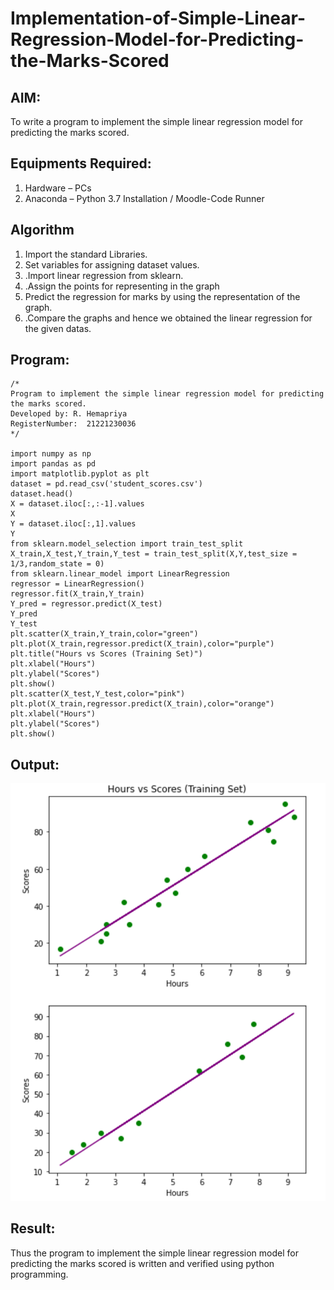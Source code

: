 # Implementation-of-Simple-Linear-Regression-Model-for-Predicting-the-Marks-Scored

## AIM:
To write a program to implement the simple linear regression model for predicting the marks scored.

## Equipments Required:
1. Hardware – PCs
2. Anaconda – Python 3.7 Installation / Moodle-Code Runner

## Algorithm
1. Import the standard Libraries.
2. Set variables for assigning dataset values.
3. .Import linear regression from sklearn.
4. .Assign the points for representing in the graph
5. Predict the regression for marks by using the representation of the graph.
6. .Compare the graphs and hence we obtained the linear regression for the given datas.

## Program:
```
/*
Program to implement the simple linear regression model for predicting the marks scored.
Developed by: R. Hemapriya
RegisterNumber:  21221230036
*/

import numpy as np
import pandas as pd
import matplotlib.pyplot as plt
dataset = pd.read_csv('student_scores.csv')
dataset.head()
X = dataset.iloc[:,:-1].values
X
Y = dataset.iloc[:,1].values
Y
from sklearn.model_selection import train_test_split
X_train,X_test,Y_train,Y_test = train_test_split(X,Y,test_size = 1/3,random_state = 0)
from sklearn.linear_model import LinearRegression
regressor = LinearRegression()
regressor.fit(X_train,Y_train)
Y_pred = regressor.predict(X_test)
Y_pred
Y_test
plt.scatter(X_train,Y_train,color="green")
plt.plot(X_train,regressor.predict(X_train),color="purple")
plt.title("Hours vs Scores (Training Set)")
plt.xlabel("Hours")
plt.ylabel("Scores")
plt.show()
plt.scatter(X_test,Y_test,color="pink")
plt.plot(X_train,regressor.predict(X_train),color="orange") 
plt.xlabel("Hours")
plt.ylabel("Scores")
plt.show()
```

## Output:
![output](https://github.com/Hemapriya-2004/Implementation-of-Simple-Linear-Regression-Model-for-Predicting-the-Marks-Scored/blob/main/ml%202.png?raw=true)


## Result:
Thus the program to implement the simple linear regression model for predicting the marks scored is written and verified using python programming.

